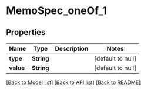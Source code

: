 # MemoSpec_oneOf_1

## Properties

| Name      | Type       | Description | Notes             |
| --------- | ---------- | ----------- | ----------------- |
| **type**  | **String** |             | [default to null] |
| **value** | **String** |             | [default to null] |

[[Back to Model list]](../README.md#documentation-for-models) [[Back to API list]](../README.md#documentation-for-api-endpoints) [[Back to README]](../README.md)
